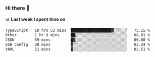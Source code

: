 ### Hi there 👋

<!--
**DBvc/DBvc** is a ✨ _special_ ✨ repository because its `README.md` (this file) appears on your GitHub profile.

Here are some ideas to get you started:

- 🔭 I’m currently working on ...
- 🌱 I’m currently learning ...
- 👯 I’m looking to collaborate on ...
- 🤔 I’m looking for help with ...
- 💬 Ask me about ...
- 📫 How to reach me: ...
- 😄 Pronouns: ...
- ⚡ Fun fact: ...
-->

📊 **Last week I spent time on**
<!--START_SECTION:waka-->

```txt
TypeScript   10 hrs 53 mins  ██████████████████▓░░░░░░   75.15 %
Other        1 hr 9 mins     ██░░░░░░░░░░░░░░░░░░░░░░░   08.01 %
JSON         59 mins         █▓░░░░░░░░░░░░░░░░░░░░░░░   06.80 %
SSH Config   28 mins         ▓░░░░░░░░░░░░░░░░░░░░░░░░   03.24 %
YAML         21 mins         ▓░░░░░░░░░░░░░░░░░░░░░░░░   02.51 %
```

<!--END_SECTION:waka-->
